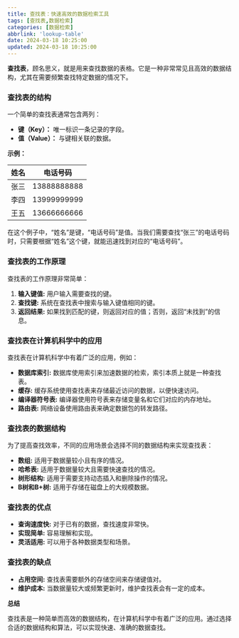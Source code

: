 ```yaml
---
title: 查找表：快速高效的数据检索工具
tags: [查找表,数据检索]
categories: [数据检索]
abbrlink: 'lookup-table'
date: 2024-03-18 10:25:00
updated: 2024-03-18 10:25:00
---
```


**查找表**，顾名思义，就是用来查找数据的表格。它是一种非常常见且高效的数据结构，尤其在需要频繁查找特定数据的情况下。

### 查找表的结构

一个简单的查找表通常包含两列：

* **键（Key）：** 唯一标识一条记录的字段。
* **值（Value）：** 与键相关联的数据。

**示例：**

| 姓名 | 电话号码 |
|---|---|
| 张三 | 13888888888 |
| 李四 | 13999999999 |
| 王五 | 13666666666 |

在这个例子中，“姓名”是键，“电话号码”是值。当我们需要查找“张三”的电话号码时，只需要根据“姓名”这个键，就能迅速找到对应的“电话号码”。

### 查找表的工作原理

查找表的工作原理非常简单：

1. **输入键值:** 用户输入需要查找的键。
2. **查找键:** 系统在查找表中搜索与输入键值相同的键。
3. **返回结果:** 如果找到匹配的键，则返回对应的值；否则，返回“未找到”的信息。

### 查找表在计算机科学中的应用

查找表在计算机科学中有着广泛的应用，例如：

* **数据库索引:** 数据库使用索引来加速数据的检索，索引本质上就是一种查找表。
* **缓存:** 缓存系统使用查找表来存储最近访问的数据，以便快速访问。
* **编译器符号表:** 编译器使用符号表来存储变量名和它们对应的内存地址。
* **路由表:** 网络设备使用路由表来确定数据包的转发路径。

### 查找表的数据结构

为了提高查找效率，不同的应用场景会选择不同的数据结构来实现查找表：

* **数组:** 适用于数据量较小且有序的情况。
* **哈希表:** 适用于数据量较大且需要快速查找的情况。
* **树形结构:** 适用于需要支持动态插入和删除操作的情况。
* **B树和B+树:** 适用于存储在磁盘上的大规模数据。

### 查找表的优点

* **查询速度快:** 对于已有的数据，查找速度非常快。
* **实现简单:** 容易理解和实现。
* **灵活适用:** 可以用于各种数据类型和场景。

### 查找表的缺点

* **占用空间:** 查找表需要额外的存储空间来存储键值对。
* **维护成本:** 当数据量较大或频繁更新时，维护查找表会有一定的成本。

**总结**

查找表是一种简单而高效的数据结构，在计算机科学中有着广泛的应用。通过选择合适的数据结构和算法，可以实现快速、准确的数据查找。